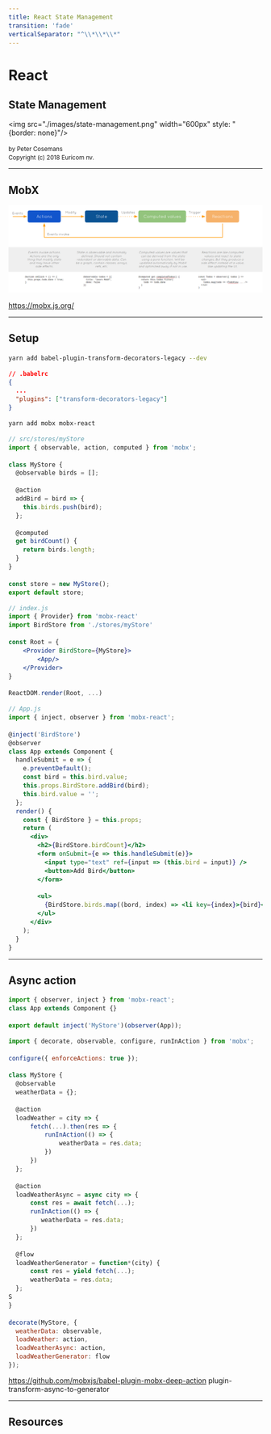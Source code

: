 ```yaml
---
title: React State Management
transition: 'fade'
verticalSeparator: "^\\*\\*\\*"
---
```


# React

## State Management

<img src="./images/state-management.png" width="600px" style: "{border: none}"/><br>

<small>
by Peter Cosemans<br>
Copyright (c) 2018 Euricom nv.
</small>

<!-- markdownlint-disable -->
<style type="text/css">
.reveal section img {
    background:none;
    border:none;
    box-shadow:none;
}
.reveal h1 {
    font-size: 3.0em;
}
.reveal h2 {
    font-size: 2.00em;
}
.reveal h3 {
    font-size: 1.00em;
}
.reveal p {
    font-size: 70%;
}
.reveal blockquote {
    font-size: 100%;
}
.reveal pre code {
    display: block;
    padding: 5px;
    overflow: auto;
    max-height: 800px;
    word-wrap: normal;
    font-size: 100%;
}
</style>

---

## MobX

<img src="./images/react-mobx.png">

https://mobx.js.org/

<!-- prettier-ignore -->
***

## Setup

```bash
yarn add babel-plugin-transform-decorators-legacy --dev
```

```json
// .babelrc
{
  ...
  "plugins": ["transform-decorators-legacy"]
}
```

```bash
yarn add mobx mobx-react
```

```js
// src/stores/myStore
import { observable, action, computed } from 'mobx';

class MyStore {
  @observable birds = [];

  @action
  addBird = bird => {
    this.birds.push(bird);
  };

  @computed
  get birdCount() {
    return birds.length;
  }
}

const store = new MyStore();
export default store;
```

```jsx
// index.js
import { Provider} from 'mobx-react'
import BirdStore from './stores/myStore'

const Root = {
    <Provider BirdStore={MyStore}>
        <App/>
    </Provider>
}

ReactDOM.render(Root, ...)
```

```jsx
// App.js
import { inject, observer } from 'mobx-react';

@inject('BirdStore')
@observer
class App extends Component {
  handleSubmit = e => {
    e.preventDefault();
    const bird = this.bird.value;
    this.props.BirdStore.addBird(bird);
    this.bird.value = '';
  };
  render() {
    const { BirdStore } = this.props;
    return (
      <div>
        <h2>{BirdStore.birdCount}</h2>
        <form onSubmit={e => this.handleSubmit(e)}>
          <input type="text" ref={input => (this.bird = input)} />
          <button>Add Bird</button>
        </form>

        <ul>
          {BirdStore.birds.map((bord, index) => <li key={index}>{bird}</li>)}
        </ul>
      </div>
    );
  }
}
```

<!-- prettier-ignore -->
***

## Async action

```js
import { observer, inject } from 'mobx-react';
class App extends Component {}

export default inject('MyStore')(observer(App));
```

```js
import { decorate, observable, configure, runInAction } from 'mobx';

configure({ enforceActions: true });

class MyStore {
  @observable
  weatherData = {};

  @action
  loadWeather = city => {
      fetch(...).then(res => {
          runInAction(() => {
              weatherData = res.data;
          })
      })
  };

  @action
  loadWeatherAsync = async city => {
      const res = await fetch(...);
      runInAction(() => {
         weatherData = res.data;
      })
  };

  @flow
  loadWeatherGenerator = function*(city) {
      const res = yield fetch(...);
      weatherData = res.data;
  };
S
}

decorate(MyStore, {
  weatherData: observable,
  loadWeather: action,
  loadWeatherAsync: action,
  loadWeatherGenerator: flow
});
```

https://github.com/mobxjs/babel-plugin-mobx-deep-action
plugin-transform-async-to-generator

---

## Resources
